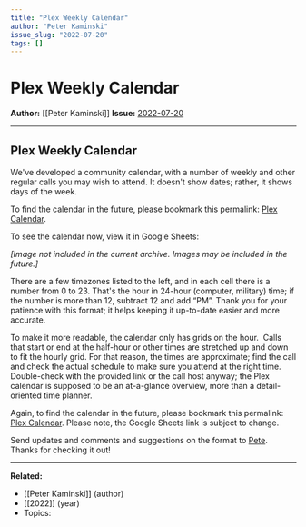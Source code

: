 ```yaml
---
title: "Plex Weekly Calendar"
author: "Peter Kaminski"
issue_slug: "2022-07-20"
tags: []
---
```


# Plex Weekly Calendar

**Author:** [[Peter Kaminski]]
**Issue:** [2022-07-20](https://plex.collectivesensecommons.org/2022-07-20/)

---

## Plex Weekly Calendar
We've developed a community calendar, with a number of weekly and other regular calls you may wish to attend. It doesn't show dates; rather, it shows days of the week.

To find the calendar in the future, please bookmark this permalink: [Plex Calendar](__GHOST_URL__/calendar/).

To see the calendar now, view it in Google Sheets:

*[Image not included in the current archive. Images may be included in the future.]*

There are a few timezones listed to the left, and in each cell there is a number from 0 to 23. That's the hour in 24-hour (computer, military) time; if the number is more than 12, subtract 12 and add “PM”. Thank you for your patience with this format; it helps keeping it up-to-date easier and more accurate.

To make it more readable, the calendar only has grids on the hour.  Calls that start or end at the half-hour or other times are stretched up and down to fit the hourly grid. For that reason, the times are approximate; find the call and check the actual schedule to make sure you attend at the right time. Double-check with the provided link or the call host anyway; the Plex calendar is supposed to be an at-a-glance overview, more than a detail-oriented time planner.

Again, to find the calendar in the future, please bookmark this permalink: [Plex Calendar](__GHOST_URL__/calendar/). Please note, the Google Sheets link is subject to change. 

Send updates and comments and suggestions on the format to [Pete](mailto:kaminski@istori.com). Thanks for checking it out!

---

**Related:**
- [[Peter Kaminski]] (author)
- [[2022]] (year)
- Topics: 

